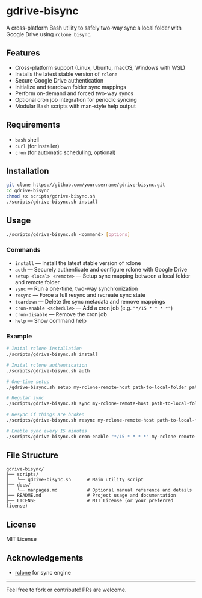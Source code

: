 # gdrive-bisync

A cross-platform Bash utility to safely two-way sync a local folder with Google Drive using `rclone bisync`.

## Features

- Cross-platform support (Linux, Ubuntu, macOS, Windows with WSL)
- Installs the latest stable version of `rclone`
- Secure Google Drive authentication
- Initialize and teardown folder sync mappings
- Perform on-demand and forced two-way syncs
- Optional cron job integration for periodic syncing
- Modular Bash scripts with man-style help output

## Requirements

- `bash` shell
- `curl` (for installer)
- `cron` (for automatic scheduling, optional)

## Installation

```bash
git clone https://github.com/yourusername/gdrive-bisync.git
cd gdrive-bisync
chmod +x scripts/gdrive-bisync.sh
./scripts/gdrive-bisync.sh install
```

## Usage

```bash
./scripts/gdrive-bisync.sh <command> [options]
```

### Commands

- `install` — Install the latest stable version of rclone
- `auth` — Securely authenticate and configure rclone with Google Drive
- `setup <local> <remote>` — Setup sync mapping between a local folder and remote folder
- `sync` — Run a one-time, two-way synchronization
- `resync` — Force a full resync and recreate sync state
- `teardown` — Delete the sync metadata and remove mappings
- `cron-enable <schedule>` — Add a cron job (e.g. `"*/15 * * * *"`)
- `cron-disable` — Remove the cron job
- `help` — Show command help

### Example

```bash
# Inital rclone installation
./scripts/gdrive-bisync.sh install

# Inital rclone authentication
./scripts/gdrive-bisync.sh auth

# One-time setup
./gdrive-bisync.sh setup my-rclone-remote-host path-to-local-folder path-to-hosted-folder

# Regular sync
./scripts/gdrive-bisync.sh sync my-rclone-remote-host path-to-local-folder path-to-hosted-folder

# Resync if things are broken
./scripts/gdrive-bisync.sh resync my-rclone-remote-host path-to-local-folder path-to-hosted-folder

# Enable sync every 15 minutes
./scripts/gdrive-bisync.sh cron-enable "*/15 * * * *" my-rclone-remote-host path-to-local-folder path-to-hosted-folder

```

## File Structure

```text
gdrive-bisync/
├── scripts/
│   └── gdrive-bisync.sh      # Main utility script
├── docs/
│   └── manpages.md           # Optional manual reference and details
├── README.md                 # Project usage and documentation
├── LICENSE                   # MIT License (or your preferred license)
```

## License

MIT License

## Acknowledgements

- [rclone](https://rclone.org) for sync engine

---

Feel free to fork or contribute! PRs are welcome.
